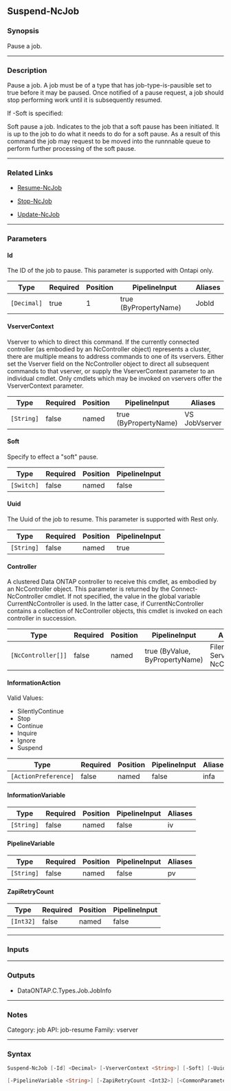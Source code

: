 Suspend-NcJob
-------------

### Synopsis
Pause a job.

---

### Description

Pause a job.  A job must be of a type that has job-type-is-pausible set to true before it may be paused.  Once notified of a pause request, a job should stop performing work until it is subsequently resumed.

If -Soft is specified:

Soft pause a job.  Indicates to the job that a soft pause has been initiated.  It is up to the job to do what it needs to do for a soft pause.  As a result of this command the job may request to be moved into the runnnable queue to perform further processing of the soft pause.

---

### Related Links
* [Resume-NcJob](Resume-NcJob)

* [Stop-NcJob](Stop-NcJob)

* [Update-NcJob](Update-NcJob)

---

### Parameters
#### **Id**
The ID of the job to pause. This parameter is supported with Ontapi only.

|Type       |Required|Position|PipelineInput        |Aliases|
|-----------|--------|--------|---------------------|-------|
|`[Decimal]`|true    |1       |true (ByPropertyName)|JobId  |

#### **VserverContext**
Vserver to which to direct this command.  If the currently connected controller (as embodied by an NcController object) represents a cluster, there are multiple means to address commands to one of its vservers.  Either set the Vserver field on the NcController object to direct all subsequent commands to that vserver, or supply the VserverContext parameter to an individual cmdlet.  Only cmdlets which may be invoked on vservers offer the VserverContext parameter.

|Type      |Required|Position|PipelineInput        |Aliases          |
|----------|--------|--------|---------------------|-----------------|
|`[String]`|false   |named   |true (ByPropertyName)|VS<br/>JobVserver|

#### **Soft**
Specify to effect a "soft" pause.

|Type      |Required|Position|PipelineInput|
|----------|--------|--------|-------------|
|`[Switch]`|false   |named   |false        |

#### **Uuid**
The Uuid of the job to resume. This parameter is supported with Rest only.

|Type      |Required|Position|PipelineInput|
|----------|--------|--------|-------------|
|`[String]`|false   |named   |true         |

#### **Controller**
A clustered Data ONTAP controller to receive this cmdlet, as embodied by an NcController object.  This parameter is returned by the Connect-NcController cmdlet.  If not specified, the value in the global variable CurrentNcController is used.  In the latter case, if CurrentNcController contains a collection of NcController objects, this cmdlet is invoked on each controller in succession.

|Type              |Required|Position|PipelineInput                 |Aliases                          |
|------------------|--------|--------|------------------------------|---------------------------------|
|`[NcController[]]`|false   |named   |true (ByValue, ByPropertyName)|Filer<br/>Server<br/>NcController|

#### **InformationAction**

Valid Values:

* SilentlyContinue
* Stop
* Continue
* Inquire
* Ignore
* Suspend

|Type                |Required|Position|PipelineInput|Aliases|
|--------------------|--------|--------|-------------|-------|
|`[ActionPreference]`|false   |named   |false        |infa   |

#### **InformationVariable**

|Type      |Required|Position|PipelineInput|Aliases|
|----------|--------|--------|-------------|-------|
|`[String]`|false   |named   |false        |iv     |

#### **PipelineVariable**

|Type      |Required|Position|PipelineInput|Aliases|
|----------|--------|--------|-------------|-------|
|`[String]`|false   |named   |false        |pv     |

#### **ZapiRetryCount**

|Type     |Required|Position|PipelineInput|
|---------|--------|--------|-------------|
|`[Int32]`|false   |named   |false        |

---

### Inputs

---

### Outputs
* DataONTAP.C.Types.Job.JobInfo

---

### Notes
Category: job
API: job-resume
Family: vserver

---

### Syntax
```PowerShell
Suspend-NcJob [-Id] <Decimal> [-VserverContext <String>] [-Soft] [-Uuid <String>] [-Controller <NcController[]>] [-InformationAction <ActionPreference>] [-InformationVariable <String>] 
```
```PowerShell
[-PipelineVariable <String>] [-ZapiRetryCount <Int32>] [<CommonParameters>]
```

